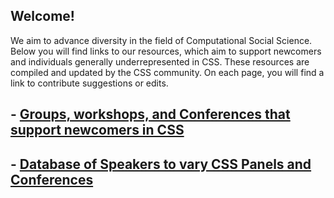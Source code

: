 ##  Welcome!

We aim to advance diversity in the field of Computational Social Science. Below you will find links to our resources, which aim to support newcomers and individuals generally underrepresented in CSS. These resources are compiled and updated by the CSS community. On each page, you will find a link to contribute suggestions or edits.

## - [Groups, workshops, and Conferences that support newcomers in CSS](https://varycss.github.io/resources/groups)
## - [Database of Speakers to vary CSS Panels and Conferences](https://varycss.github.io/resources/speakers)

